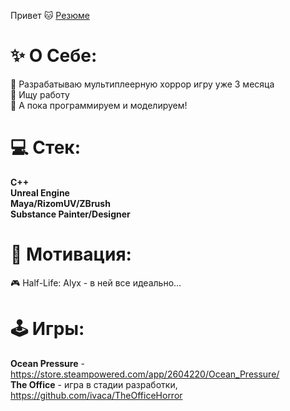 Привет 🐱
[Резюме](https://github.com/user-attachments/files/16652860/ResumeGrabber.Programmer.2.1.pdf)
# ✨ О Себе:
🔭 Разрабатываю мультиплеерную хоррор игру уже 3 месяца<br>🤝 Ищу работу<br>🌱 А пока программируем и моделируем!

# 💻 Стек:
**C++<br/>
Unreal Engine<br/>
Maya/RizomUV/ZBrush<br/>
Substance Painter/Designer<br/>**

# 🔮 Мотивация:
🎮 Half-Life: Alyx - в ней все идеально...<br/>

# 🕹️ Игры:
**Ocean Pressure** - https://store.steampowered.com/app/2604220/Ocean_Pressure/ <br/>
**The Office** - игра в стадии разработки, https://github.com/ivaca/TheOfficeHorror <br/>





